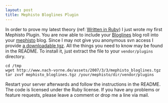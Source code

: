 ```yaml
--- 
layout: post
title: Mephisto Bloglines Plugin
---
```

<p>In order to prove my latest theory (ref: <a href="http://www.nach-vorne.de/2007/3/1/written-in-ruby">Written in Ruby</a>) I just wrote my first Mephisto Plugin. You are now able to include your <a href="http://www.bloglines.com">Bloglines</a> blog roll into your <a href="http://www.mephistoblog.com">mephisto</a> blog. Since I may not give you anonymous svn access I provide <a href="http://www.nach-vorne.de/assets/2007/3/3/mephisto_bloglines.tgz">a downloadable tgz</a>. All the things you need to know may be found in the README. To install it, just extract the file to your <code>vendor/plugins</code> directory.</p>

    cd /tmp
    wget http://www.nach-vorne.de/assets/2007/3/3/mephisto_bloglines.tgz
    tar zxvf mephisto_bloglines.tgz /your/mephisto/dir/vendor/plugins

<p>Restart your server afterwards and follow the instructions in the README. The code is licensed under the Ruby license. If you have any problems or feature requests, please leave a comment or drop me a line via mail.</p>

